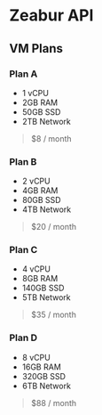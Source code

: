 # Zeabur API

## VM Plans

### Plan A
- 1 vCPU
- 2GB RAM
- 50GB SSD
- 2TB Network

> $8 / month

### Plan B
- 2 vCPU
- 4GB RAM
- 80GB SSD
- 4TB Network

> $20 / month


### Plan C
- 4 vCPU
- 8GB RAM
- 140GB SSD
- 5TB Network

> $35 / month


### Plan D
- 8 vCPU
- 16GB RAM
- 320GB SSD
- 6TB Network

> $88 / month 